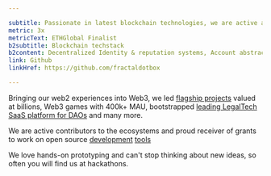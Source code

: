 ```yaml
---

subtitle: Passionate in latest blockchain technologies, we are active at hackathons
metric: 3x
metricText: ETHGlobal Finalist
b2subtitle: Blockchain techstack
b2content: Decentralized Identity & reputation systems, Account abstraction, Wallet Management, Agentic systems
link: Github
linkHref: https://github.com/fractaldotbox

---
```


Bringing our web2 experiences into Web3, we led [flagship projects](https://www.animocabrands.com/animoca-brands-raises-additional-usd10m-for-mocaverse) valued at billions, Web3 games with 400k+ MAU, bootstrapped [leading LegalTech SaaS platform for DAOs](https://www.gvrn.ai/) and many more.

We are active contributors to the ecosystems and proud receiver of grants to work on open source [development](https://github.com/fractaldotbox/geist-filecoin) [tools](https://github.com/fractaldotbox/ddevkit) 

We love hands-on prototyping and can't stop thinking about new ideas, so often you will find us at hackathons.

